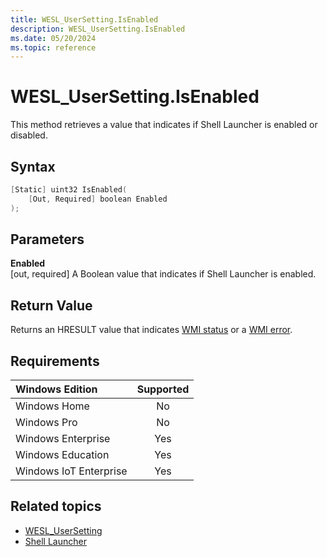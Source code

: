 ```yaml
---
title: WESL_UserSetting.IsEnabled
description: WESL_UserSetting.IsEnabled
ms.date: 05/20/2024
ms.topic: reference
---
```


# WESL_UserSetting.IsEnabled

This method retrieves a value that indicates if Shell Launcher is enabled or disabled.

## Syntax

```powershell
[Static] uint32 IsEnabled(
    [Out, Required] boolean Enabled
);
```

## Parameters

**Enabled**</br>\[out, required\] A Boolean value that indicates if Shell Launcher is enabled.

## Return Value

Returns an HRESULT value that indicates [WMI status](/windows/win32/wmisdk/wmi-non-error-constants) or a [WMI error](/windows/win32/wmisdk/wmi-error-constants).

## Requirements

| Windows Edition        | Supported |
|:-----------------------|:---------:|
| Windows Home           | No        |
| Windows Pro            | No        |
| Windows Enterprise     | Yes       |
| Windows Education      | Yes       |
| Windows IoT Enterprise | Yes       |

## Related topics

- [WESL_UserSetting](wesl-usersetting.md)
- [Shell Launcher](index.md)
